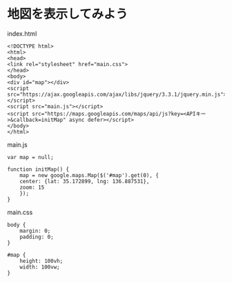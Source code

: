 # 地図を表示してみよう

index.html

    <!DOCTYPE html>
    <html>
    <head>
    <link rel="stylesheet" href="main.css">
    </head>
    <body>
    <div id="map"></div>
    <script src="https://ajax.googleapis.com/ajax/libs/jquery/3.3.1/jquery.min.js"></script>
    <script src="main.js"></script>
    <script src="https://maps.googleapis.com/maps/api/js?key=<APIキー>&callback=initMap" async defer></script>
    </body>
    </html>

main.js

    var map = null;

    function initMap() {
        map = new google.maps.Map($('#map').get(0), {
        center: {lat: 35.172899, lng: 136.887531},
        zoom: 15
        });
    }

main.css

    body {
        margin: 0;
        padding: 0;
    }

    #map {
        height: 100vh;
        width: 100vw;
    }
